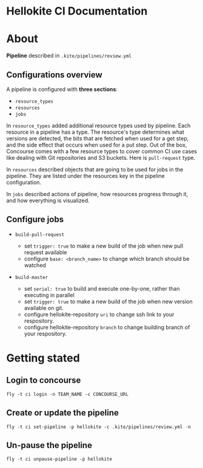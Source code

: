 # Hellokite CI Documentation

# About
__Pipeline__ described in `.kite/pipelines/review.yml`

## Configurations overview

A pipeline is configured with __three sections__:

- `resource_types`
- `resources`
- `jobs`

In `resource_types` added additional resource types used by pipeline.
Each resource in a pipeline has a type. The resource's type determines what versions are detected, the bits that are fetched when used for a get step, and the side effect that occurs when used for a put step.
Out of the box, Concourse comes with a few resource types to cover common CI use cases like dealing with Git repositories and S3 buckets.
Here is `pull-request` type.

In `resources` described objects that are going to be used for jobs in the pipeline. They are listed under the resources key in the pipeline configuration.

In `jobs` described actions of pipeline, how resources progress through it, and how everything is visualized.

## Configure jobs

- `build-pull-request`
    - set `trigger: true` to make a new build of the job when new pull request available
    - configure `base: <branch_name>` to change which branch should be watched

- `build-master`
    - set `serial: true` to build and execute one-by-one, rather than executing in parallel
    - set `trigger: true` to make a new build of the job when new version available on git.
    - configure hellokite-repository `uri` to change ssh link to your respository. 
    - configure hellokite-repository `branch` to change building branch of your respository.

# Getting stated

## Login to concourse
```shell
fly -t ci login -n TEAM_NAME -c CONCOURSE_URL
```

## Create or update the pipeline
```shell
fly -t ci set-pipeline -p hellokite -c .kite/pipelines/review.yml -n
```

## Un-pause the pipeline
```shell
fly -t ci unpause-pipeline -p hellokite
```
